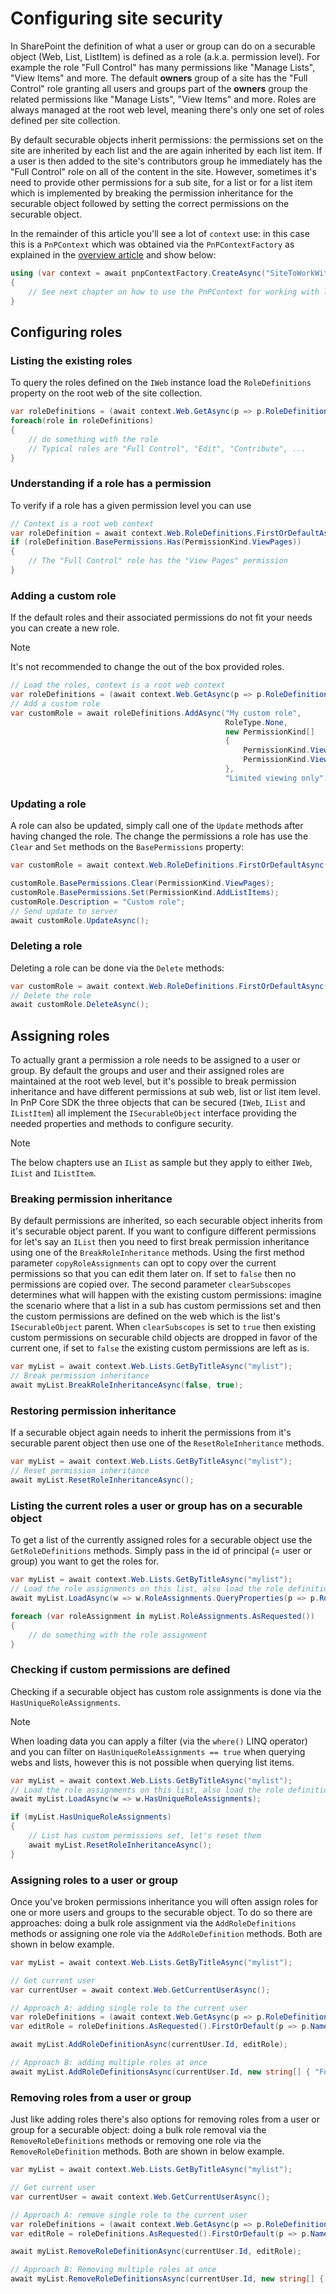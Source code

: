 # Configuring site security

In SharePoint the definition of what a user or group can do on a securable object (Web, List, ListItem) is defined as a role (a.k.a. permission level). For example the role "Full Control" has many permissions like "Manage Lists", "View Items" and more. The default **owners** group of a site has the "Full Control" role granting all users and groups part of the **owners** group the related permissions like "Manage Lists", "View Items" and more. Roles are always managed at the root web level, meaning there's only one set of roles defined per site collection.

By default securable objects inherit permissions: the permissions set on the site are inherited by each list and the are again inherited by each list item. If a user is then added to the site's contributors group he immediately has the "Full Control" role on all of the content in the site. However, sometimes it's need to provide other permissions for a sub site, for a list or for a list item which is implemented by breaking the permission inheritance for the securable object followed by setting the correct permissions on the securable object.

In the remainder of this article you'll see a lot of `context` use: in this case this is a `PnPContext` which was obtained via the `PnPContextFactory` as explained in the [overview article](readme.md) and show below:

```csharp
using (var context = await pnpContextFactory.CreateAsync("SiteToWorkWith"))
{
    // See next chapter on how to use the PnPContext for working with lists
}
```

## Configuring roles

### Listing the existing roles

To query the roles defined on the `IWeb` instance load the `RoleDefinitions` property on the root web of the site collection.

```csharp
var roleDefinitions = (await context.Web.GetAsync(p => p.RoleDefinitions)).RoleDefinitions;
foreach(role in roleDefinitions)
{
    // do something with the role
    // Typical roles are "Full Control", "Edit", "Contribute", ...
}
```

### Understanding if a role has a permission

To verify if a role has a given permission level you can use

```csharp
// Context is a root web context
var roleDefinition = await context.Web.RoleDefinitions.FirstOrDefaultAsync(d => d.Name == "Full Control");
if (roleDefinition.BasePermissions.Has(PermissionKind.ViewPages))
{
    // The "Full Control" role has the "View Pages" permission
}
```

### Adding a custom role

If the default roles and their associated permissions do not fit your needs you can create a new role.

> [!Note]
> It's not recommended to change the out of the box provided roles.

```csharp
// Load the roles, context is a root web context
var roleDefinitions = (await context.Web.GetAsync(p => p.RoleDefinitions)).RoleDefinitions;
// Add a custom role
var customRole = await roleDefinitions.AddAsync("My custom role", 
                                                RoleType.None, 
                                                new PermissionKind[] 
                                                { 
                                                    PermissionKind.ViewPages, 
                                                    PermissionKind.ViewListItems 
                                                }, 
                                                "Limited viewing only");
```

### Updating a role

A role can also be updated, simply call one of the `Update` methods after having changed the role. The change the permissions a role has use the `Clear` and `Set` methods on the `BasePermissions` property:

```csharp
var customRole = await context.Web.RoleDefinitions.FirstOrDefaultAsync(d => d.Name == "My custom role");

customRole.BasePermissions.Clear(PermissionKind.ViewPages);
customRole.BasePermissions.Set(PermissionKind.AddListItems);
customRole.Description = "Custom role";
// Send update to server
await customRole.UpdateAsync();
```

### Deleting a role

Deleting a role can be done via the `Delete` methods:

```csharp
var customRole = await context.Web.RoleDefinitions.FirstOrDefaultAsync(d => d.Name == "My custom role");
// Delete the role
await customRole.DeleteAsync();
```

## Assigning roles

To actually grant a permission a role needs to be assigned to a user or group. By default the groups and user and their assigned roles are maintained at the root web level, but it's possible to break permission inheritance and have different permissions at sub web, list or list item level. In PnP Core SDK the three objects that can be secured (`IWeb`, `IList` and `IListItem`) all implement the `ISecurableObject` interface providing the needed properties and methods to configure security.

> [!Note]
> The below chapters use an `IList` as sample but they apply to either `IWeb`, `IList` and `IListItem`.

### Breaking permission inheritance

By default permissions are inherited, so each securable object inherits from it's securable object parent. If you want to configure different permissions for let's say an `IList` then you need to first break permission inheritance using one of the `BreakRoleInheritance` methods. Using the first method parameter `copyRoleAssignments` can opt to copy over the current permissions so that you can edit them later on. If set to `false` then no permissions are copied over. The second parameter `clearSubscopes` determines what will happen with the existing custom permissions: imagine the scenario where that a list in a sub has custom permissions set and then the custom permissions are defined on the web which is the list's `ISecurableObject` parent. When `clearSubscopes` is set to `true` then existing custom permissions on securable child objects are dropped in favor of the current one, if set to `false` the existing custom permissions are left as is.

```csharp
var myList = await context.Web.Lists.GetByTitleAsync("mylist");
// Break permission inheritance
await myList.BreakRoleInheritanceAsync(false, true);
```

### Restoring permission inheritance

If a securable object again needs to inherit the permissions from it's securable parent object then use one of the `ResetRoleInheritance` methods.

```csharp
var myList = await context.Web.Lists.GetByTitleAsync("mylist");
// Reset permission inheritance
await myList.ResetRoleInheritanceAsync();
```

### Listing the current roles a user or group has on a securable object

To get a list of the currently assigned roles for a securable object use the `GetRoleDefinitions` methods. Simply pass in the id of principal (= user or group) you want to get the roles for.

```csharp
var myList = await context.Web.Lists.GetByTitleAsync("mylist");
// Load the role assignments on this list, also load the role definitions
await myList.LoadAsync(w => w.RoleAssignments.QueryProperties(p => p.RoleDefinitions));

foreach (var roleAssignment in myList.RoleAssignments.AsRequested())
{
    // do something with the role assignment
}
```

### Checking if custom permissions are defined

Checking if a securable object has custom role assignments is done via the `HasUniqueRoleAssignments`.

> [!Note]
> When loading data you can apply a filter (via the `where()` LINQ operator) and you can filter on `HasUniqueRoleAssignments == true` when querying webs and lists, however this is not possible when querying list items.

```csharp
var myList = await context.Web.Lists.GetByTitleAsync("mylist");
// Load the role assignments on this list, also load the role definitions
await myList.LoadAsync(w => w.HasUniqueRoleAssignments);

if (myList.HasUniqueRoleAssignments)
{
    // List has custom permissions set, let's reset them
    await myList.ResetRoleInheritanceAsync();
}
```

### Assigning roles to a user or group

Once you've broken permissions inheritance you will often assign roles for one or more users and groups to the securable object. To do so there are approaches: doing a bulk role assignment via the `AddRoleDefinitions` methods or assigning one role via the `AddRoleDefinition` methods. Both are shown in below example.

```csharp
var myList = await context.Web.Lists.GetByTitleAsync("mylist");

// Get current user
var currentUser = await context.Web.GetCurrentUserAsync();

// Approach A: adding single role to the current user
var roleDefinitions = (await context.Web.GetAsync(p => p.RoleDefinitions)).RoleDefinitions;
var editRole = roleDefinitions.AsRequested().FirstOrDefault(p => p.Name == "Edit");

await myList.AddRoleDefinitionAsync(currentUser.Id, editRole);

// Approach B: adding multiple roles at once
await myList.AddRoleDefinitionsAsync(currentUser.Id, new string[] { "Full Control", "Edit" });
```

### Removing roles from a user or group

Just like adding roles there's also options for removing roles from a user or group for a securable object: doing a bulk role removal via the `RemoveRoleDefinitions` methods or removing one role via the `RemoveRoleDefinition` methods. Both are shown in below example.

```csharp
var myList = await context.Web.Lists.GetByTitleAsync("mylist");

// Get current user
var currentUser = await context.Web.GetCurrentUserAsync();

// Approach A: remove single role to the current user
var roleDefinitions = (await context.Web.GetAsync(p => p.RoleDefinitions)).RoleDefinitions;
var editRole = roleDefinitions.AsRequested().FirstOrDefault(p => p.Name == "Edit");

await myList.RemoveRoleDefinitionAsync(currentUser.Id, editRole);

// Approach B: Removing multiple roles at once
await myList.RemoveRoleDefinitionsAsync(currentUser.Id, new string[] { "Full Control", "Edit" });
```
